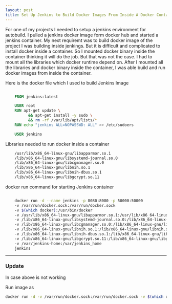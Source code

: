 ```yaml
---
layout: post
title: Set Up Jenkins to Build Docker Images From Inside A Docker Container 
---
```


For one of my projects I needed to setup a jenkins environment for autobuild. I pulled a jenkins docker image form docker hub and started a jenkins container. My next requiremt was to build docker image of the project I was building inside jenkings. But it is difficult and complicated to install docker inside a container. So I mounted docker binary inside the container thinking it will do the job. But that was not the case. I had to mount all the libraries which docker runtime depend on. After I mounted all the libraries and docker binary inside the container, I was able build and run docker images from inside the container.



Here is the docker file which I used to build Jenkins Image

```Dockerfile 

	FROM jenkins:latest

	USER root
	RUN apt-get update \
	      && apt-get install -y sudo \
	      && rm -rf /var/lib/apt/lists/*
	RUN echo "jenkins ALL=NOPASSWD: ALL" >> /etc/sudoers

	USER jenkins

```

Libraries needed to run docker inside a container

```bash
	/usr/lib/x86_64-linux-gnu/libapparmor.so.1
	/lib/x86_64-linux-gnu/libsystemd-journal.so.0
	/lib/x86_64-linux-gnu/libcgmanager.so.0
	/lib/x86_64-linux-gnu/libnih.so.1 
	/lib/x86_64-linux-gnu/libnih-dbus.so.1 
	/lib/x86_64-linux-gnu/libgcrypt.so.11

```

docker run command for starting Jenkins container

```bash

	docker run -d --name jenkins -p 8080:8080 -p 50000:50000 
	-v /var/run/docker.sock:/var/run/docker.sock 
	-v $(which docker):/usr/bin/docker 
	-v /usr/lib/x86_64-linux-gnu/libapparmor.so.1:/usr/lib/x86_64-linux-gnu/libapparmor.so.1 
	-v /lib/x86_64-linux-gnu/libsystemd-journal.so.0:/lib/x86_64-linux-gnu/libsystemd-journal.so.0 
	-v /lib/x86_64-linux-gnu/libcgmanager.so.0:/lib/x86_64-linux-gnu/libcgmanager.so.0 
	-v /lib/x86_64-linux-gnu/libnih.so.1:/lib/x86_64-linux-gnu/libnih.so.1 
	-v /lib/x86_64-linux-gnu/libnih-dbus.so.1:/lib/x86_64-linux-gnu/libnih-dbus.so.1 
	-v /lib/x86_64-linux-gnu/libgcrypt.so.11:/lib/x86_64-linux-gnu/libgcrypt.so.11 
	-v /var/jenkins-home:/var/jenkins_home  
	jenkins

```

------------------
### Update

In case above is not working

Run image as 

```bash 
docker run -d -v /var/run/docker.sock:/var/run/docker.sock -v $(which docker):/usr/bin/docker jenkins
```



